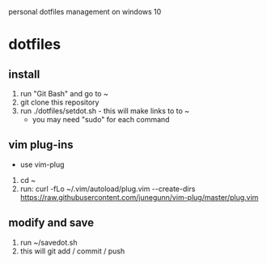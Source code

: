 personal dotfiles management on windows 10

# dotfiles

## install

1. run "Git Bash" and go to ~
2. git clone this repository
3. run ./dotfiles/setdot.sh - this will make links to to ~
    - you may need "sudo" for each command


## vim plug-ins

- use vim-plug
1. cd ~
2. run: curl -fLo ~/.vim/autoload/plug.vim --create-dirs https://raw.githubusercontent.com/junegunn/vim-plug/master/plug.vim

## modify and save

1. run ~/savedot.sh
2. this will git add / commit / push
